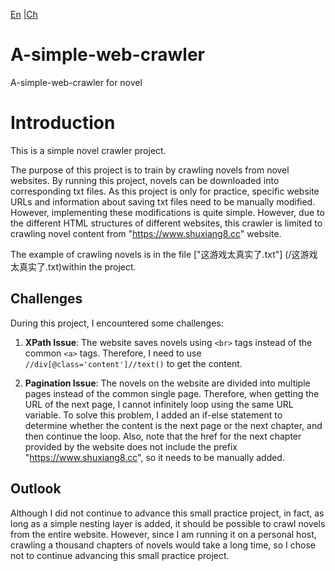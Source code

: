 [En](/README.md) |[Ch](/README-CH.md)
# A-simple-web-crawler 
 A-simple-web-crawler for novel
# Introduction

This is a simple novel crawler project.

The purpose of this project is to train by crawling novels from novel websites. By running this project, novels can be downloaded into corresponding txt files. As this project is only for practice, specific website URLs and information about saving txt files need to be manually modified. However, implementing these modifications is quite simple. However, due to the different HTML structures of different websites, this crawler is limited to crawling novel content from "https://www.shuxiang8.cc" website.

The example of crawling novels is in the file ["这游戏太真实了.txt"] (/这游戏太真实了.txt)within the project.

## Challenges

During this project, I encountered some challenges:

1. **XPath Issue**: The website saves novels using `<br>` tags instead of the common `<a>` tags. Therefore, I need to use `//div[@class='content']//text()` to get the content.

2. **Pagination Issue**: The novels on the website are divided into multiple pages instead of the common single page. Therefore, when getting the URL of the next page, I cannot infinitely loop using the same URL variable. To solve this problem, I added an if-else statement to determine whether the content is the next page or the next chapter, and then continue the loop. Also, note that the href for the next chapter provided by the website does not include the prefix "https://www.shuxiang8.cc", so it needs to be manually added.

## Outlook

Although I did not continue to advance this small practice project, in fact, as long as a simple nesting layer is added, it should be possible to crawl novels from the entire website. However, since I am running it on a personal host, crawling a thousand chapters of novels would take a long time, so I chose not to continue advancing this small practice project.
